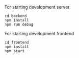 For starting development server 
```
cd backend
npm install
npm run debug
```

For starting development frontend
```
cd frontend
npm install
npm start
```
